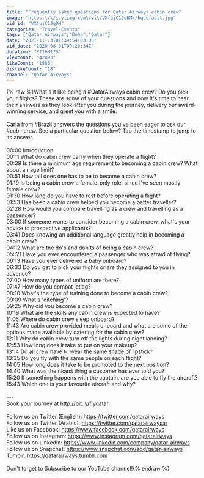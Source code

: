 ```yaml
---
title: "Frequently asked questions for Qatar Airways cabin crew"
image: "https:\/\/i.ytimg.com\/vi\/VXfujC1JqDM\/hqdefault.jpg"
vid_id: "VXfujC1JqDM"
categories: "Travel-Events"
tags: ["Qatar Airways","Doha","Qatar"]
date: "2021-11-13T01:39:54+03:00"
vid_date: "2020-06-01T09:20:34Z"
duration: "PT16M17S"
viewcount: "42893"
likeCount: "1886"
dislikeCount: "18"
channel: "Qatar Airways"
---
```

{% raw %}What's it like being a #QatarAirways cabin crew? Do you pick your flights? These are some of your questions and now it's time to hear their answers as they look after you during the journey, delivery our award-winning service, and greet you with a smile. <br /><br />Carla from #Brazil answers the questions you've been eager to ask our #cabincrew. See a particular question below? Tap the timestamp to jump to its answer.<br /><br />00:00 Introduction<br />00:11 What do cabin crew carry when they operate a flight?<br />00:39 Is there a minimum age requirement to becoming a cabin crew? What about an age limit?<br />00:51 How tall does one has to be to become a cabin crew?<br />01:19 Is being a cabin crew a female-only role, since I've seen mostly female crew?<br />01:30 How long do you have to rest before operating a flight?<br />01:53 Has been a cabin crew helped you become a better traveller?<br />02:28 How would you compare travelling as a crew and travelling as a passenger?<br />03:00 If someone wants to consider becoming a cabin crew, what's your advice to prospective applicants?<br />03:41 Does knowing an additional language greatly help in becoming a cabin crew?<br />04:12 What are the do's and don'ts of being a cabin crew?<br />05::21 Have you ever encountered a passenger who was afraid of flying?<br />06:13 Have you ever delivered a baby onboard?<br />06:33 Do you get to pick your flights or are they assigned to you in advance?<br />07:00 How many types of uniform are there?<br />07:47 How do you combat jetlag?<br />08:10 What's the type of training done to become a cabin crew?<br />09:09 What's 'ditching'?<br />09:25 Why did you become a cabin crew?<br />10:19 What are the skills any cabin crew is expected to have?<br />11:05 Where do cabin crew sleep onboard?<br />11:43 Are cabin crew provided meals onboard and what are some of the options made available by catering for the cabin crew?<br />12:11 Why do cabin crew turn off the lights during night landing?<br />12:53 How long does it take to put on your makeup?<br />13:14 Do all crew have to wear the same shade of lipstick?<br />13:35 Do you fly with the same people on each flight?<br />14:05 How long does it take to be promoted to the next position?<br />14:40 What was the nicest thing a customer has ever told you?<br />15:20 If something happens with the captain, are you able to fly the aircraft?<br />15:43 Which one is your favourite aircraft and why?<br /><br />---<br />Book your journey at <a rel="nofollow" target="blank" href="http://bit.ly/flyqatar">http://bit.ly/flyqatar</a><br /><br />Follow us on Twitter (English): <a rel="nofollow" target="blank" href="https://twitter.com/qatarairways">https://twitter.com/qatarairways</a><br />Follow us on Twitter (Arabic): <a rel="nofollow" target="blank" href="https://twitter.com/qatarairwaysar">https://twitter.com/qatarairwaysar</a><br />Like us on Facebook: <a rel="nofollow" target="blank" href="https://www.facebook.com/qatarairways">https://www.facebook.com/qatarairways</a><br />Follow us on Instagram: <a rel="nofollow" target="blank" href="https://www.instagram.com/qatarairways">https://www.instagram.com/qatarairways</a><br />Follow us on LinkedIn: <a rel="nofollow" target="blank" href="https://www.linkedin.com/company/qatar-airways">https://www.linkedin.com/company/qatar-airways</a><br />Follow us on Snapchat: <a rel="nofollow" target="blank" href="https://www.snapchat.com/add/qatar-airways">https://www.snapchat.com/add/qatar-airways</a><br />Tumblr: <a rel="nofollow" target="blank" href="https://qatarairways.tumblr.com">https://qatarairways.tumblr.com</a><br /><br />Don't forget to Subscribe to our YouTube channel!{% endraw %}
